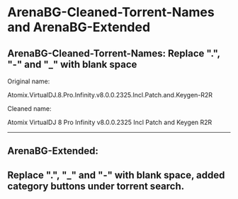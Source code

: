 # ArenaBG-Cleaned-Torrent-Names and ArenaBG-Extended

ArenaBG-Cleaned-Torrent-Names:
Replace ".", "-" and "_" with blank space
----------------------------------------------------------------------------------


Original name:

Atomix.VirtualDJ.8.Pro.Infinity.v8.0.0.2325.Incl.Patch.and.Keygen-R2R

Cleaned name:

Atomix VirtualDJ 8 Pro Infinity v8.0.0.2325 Incl Patch and Keygen R2R

----------------------------------------------------------------------------------


ArenaBG-Extended:
----------------------------------------------------------------------------------
Replace ".", "_" and "-" with blank space, added category buttons under torrent search.
----------------------------------------------------------------------------------
